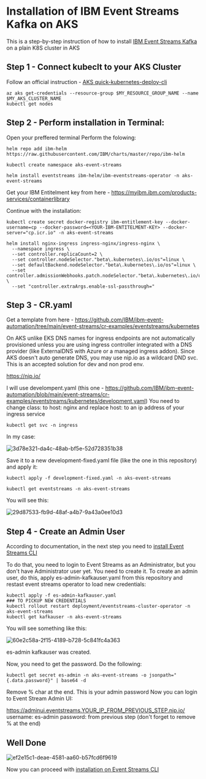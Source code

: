 # Installation of IBM Event Streams Kafka on AKS
This is a step-by-step instruction of how to install [IBM Event Streams Kafka](https://www.ibm.com/products/event-automation) on a plain K8S cluster in AKS

## Step 1 - Connect kubeclt to your AKS Cluster

Follow an official instruction - [AKS quick-kubernetes-deploy-cli](https://learn.microsoft.com/en-us/azure/aks/learn/quick-kubernetes-deploy-cli#:~:text=Connect%20to%20the%20cluster)

```
az aks get-credentials --resource-group $MY_RESOURCE_GROUP_NAME --name $MY_AKS_CLUSTER_NAME
kubectl get nodes
```

## Step 2 - Perform installation in Terminal:

Open your preffered terminal
Perform the folowing:

```
helm repo add ibm-helm https://raw.githubusercontent.com/IBM/charts/master/repo/ibm-helm

kubectl create namespace aks-event-streams

helm install eventstreams ibm-helm/ibm-eventstreams-operator -n aks-event-streams
```

Get your IBM Entitelment key from here - https://myibm.ibm.com/products-services/containerlibrary

Continue with the installation:

```
kubectl create secret docker-registry ibm-entitlement-key --docker-username=cp --docker-password=<YOUR-IBM-ENTITELMENT-KEY> --docker-server="cp.icr.io" -n aks-event-streams

helm install nginx-ingress ingress-nginx/ingress-nginx \
  --namespace ingress \
  --set controller.replicaCount=2 \
  --set controller.nodeSelector."beta\.kubernetes\.io/os"=linux \
  --set defaultBackend.nodeSelector."beta\.kubernetes\.io/os"=linux \
  --set controller.admissionWebhooks.patch.nodeSelector."beta\.kubernetes\.io/os"=linux \
  --set "controller.extraArgs.enable-ssl-passthrough="
```

## Step 3 - CR.yaml

Get a template from here - https://github.com/IBM/ibm-event-automation/tree/main/event-streams/cr-examples/eventstreams/kubernetes

On AKS unlike EKS DNS names for ingress endpoints are not automatically provisioned unless you are using ingress controller integrated with a DNS provider (like ExternalDNS with Azure or a managed ingress addon). Since AKS doesn't auto generate DNS, you may use nip.io as a wildcard DND svc. This is an accepted solution for dev and non prod env.

https://nip.io/

I will use develompent.yaml (this one - https://github.com/IBM/ibm-event-automation/blob/main/event-streams/cr-examples/eventstreams/kubernetes/development.yaml)
You need to change class: <INGRESS-CLASS> to host: nginx and replace host: <HOSTNAME> to an ip address of your ingress service

```
kubectl get svc -n ingress
```
In my case:

![3d78e321-da4c-48ab-bf5e-52d728351b38](https://github.com/user-attachments/assets/b8c75905-8001-431d-91ab-a2ec4e174828)


Save it to a new development-fixed.yaml file (like the one in this repository) and apply it:
```
kubectl apply -f development-fixed.yaml -n aks-event-streams

kubectl get eventstreams -n aks-event-streams
```

You will see this:

![29d87533-fb9d-48af-a4b7-9a43a0ee10d3](https://github.com/user-attachments/assets/25b20c5e-a19d-465a-9591-0c17463dfe9e)


## Step 4 - Create an Admin User

According to documentation, in the next step you need to [install Event Streams CLI](https://ibm.github.io/event-automation/es/installing/post-installation/#:~:text=to%20become%20ready.-,Installing%20the%20Event%20Streams%20command%2Dline%20interface,-The%20Event%20Streams)

To do that, you need to login to Event Streams as an Administrator, but you don't have Administrator user yet. You need to create it.
To create an admin user, do this, apply es-admin-kafkauser.yaml from this repository and restast event streams operator to load new credentials:

```
kubectl apply -f es-admin-kafkauser.yaml
### TO PICKUP NEW CREDENTIALS
kubectl rollout restart deployment/eventstreams-cluster-operator -n aks-event-streams
kubectl get kafkauser -n aks-event-streams
```

You will see something like this:

![60e2c58a-2f15-4189-b728-5c841fc4a363](https://github.com/user-attachments/assets/11884a54-28af-4516-a44d-51cd97f1004d)


es-admin kafkauser was created.

Now, you need to get the password.
Do the following:

```
kubectl get secret es-admin -n aks-event-streams -o jsonpath="{.data.password}" | base64 -d
```



Remove % char at the end. This is your admin password
Now you can login to Event Stream Admin UI:

https://adminui.eventstreams.YOUR_IP_FROM_PREVIOUS_STEP.nip.io/
username: es-admin
password: from previous step (don't forget to remove % at the end)

## Well Done

![ef2e15c1-deae-4581-aa60-b57fcd6f9619](https://github.com/user-attachments/assets/1e15f859-6354-4da4-b535-01840e8b5b77)

Now you can proceed with [installation on Event Streams CLI](https://ibm.github.io/event-automation/es/installing/post-installation/#:~:text=to%20become%20ready.-,Installing%20the%20Event%20Streams%20command%2Dline%20interface,-The%20Event%20Streams)
